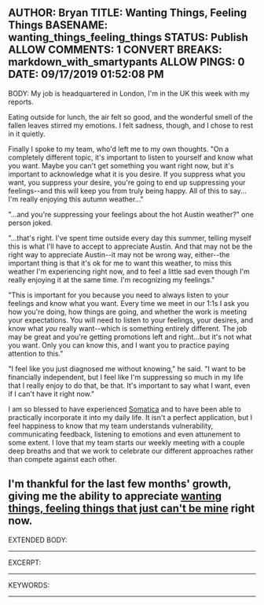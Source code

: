 AUTHOR: Bryan
TITLE: Wanting Things, Feeling Things
BASENAME: wanting_things_feeling_things
STATUS: Publish
ALLOW COMMENTS: 1
CONVERT BREAKS: markdown_with_smartypants
ALLOW PINGS: 0
DATE: 09/17/2019 01:52:08 PM
-----
BODY:
My job is headquartered in London, I'm in the UK this week with my reports.

Eating outside for lunch, the air felt so good, and the wonderful smell of the fallen leaves stirred my emotions. I felt sadness, though, and I chose to rest in it quietly.

Finally I spoke to my team, who'd left me to my own thoughts. "On a completely different topic, it's important to listen to yourself and know what you want. Maybe you can't get something you want right now, but it's important to acknowledge what it is you desire. If you suppress what you want, you suppress your desire, you're going to end up suppressing your feelings--and this will keep you from truly being happy. All of this to say... I'm really enjoying this autumn weather..."

"...and you're suppressing your feelings about the hot Austin weather?" one person joked.

"...that's right. I've spent time outside every day this summer, telling myself this is what I'll have to accept to appreciate Austin. And that may not be the right way to appreciate Austin--it may not be wrong way, either--the important thing is that it's ok for me to want this weather, to miss this weather I'm experiencing right now, and to feel a little sad even though I'm really enjoying it at the same time. I'm recognizing my feelings."

"This is important for you because you need to always listen to your feelings and know what you want. Every time we meet in our 1:1s I ask you how you're doing, how things are going, and whether the work is meeting your expectations. You will need to listen to your feelings, your desires, and know what *you* really want--which is something entirely different. The job may be great and you're getting promotions left and right...but it's not what you want. Only you can know this, and I want you to practice paying attention to this."

"I feel like you just diagnosed me without knowing," he said. "I want to be financially independent, but I feel like I'm suppressing so much in my life that I really enjoy to do that, be that. It's important to say what I want, even if I can't have it right now."

I am so blessed to have experienced [Somatica](http://leftsider.com/cgi-bin/mtos5/mt-search.cgi?search=somatica&IncludeBlogs=3&limit=20) and to have been able to practically incorporate it into my daily life. It isn't a perfect application, but I feel happiness to know that my team understands vulnerability, communicating feedback, listening to emotions and even attunement to some extent. I love that my team starts our weekly meeting with a couple deep breaths and that we work to celebrate our different approaches rather than compete against each other.

I'm thankful for the last few months' growth, giving me the ability to appreciate [wanting things, feeling things that just can't be mine](https://www.youtube.com/watch?v=5BIVvX6GsFk) right now.
-----
EXTENDED BODY:

-----
EXCERPT:

-----
KEYWORDS:

-----


